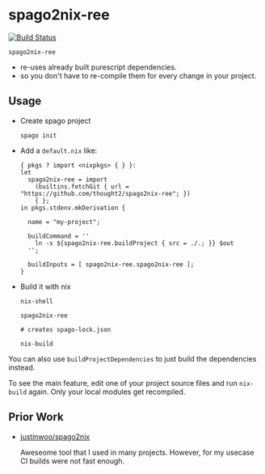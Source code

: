 # spago2nix-ree

[![Build Status](https://travis-ci.com/thought2/spago2nix-ree.svg?branch=master)](https://travis-ci.com/thought2/spago2nix-ree)

`spago2nix-ree`

- re-uses already built purescript dependencies.
- so you don't have to re-compile them for every change in your project.

## Usage

- Create spago project

  ```
  spago init
  ```

- Add a `default.nix` like:

  ```
  { pkgs ? import <nixpkgs> { } }:
  let
    spago2nix-ree = import
      (builtins.fetchGit { url = "https://github.com/thought2/spago2nix-ree"; })
      { };
  in pkgs.stdenv.mkDerivation {

    name = "my-project";

    buildCommand = ''
      ln -s ${spago2nix-ree.buildProject { src = ./.; }} $out
    '';

    buildInputs = [ spago2nix-ree.spago2nix-ree ];
  }
  ```

- Build it with nix

  ```
  nix-shell

  spago2nix-ree

  # creates spago-lock.json

  nix-build
  ```

You can also use `buildProjectDependencies` to just build the dependencies instead.

To see the main feature, edit one of your project source files and run `nix-build` again. Only your local modules get recompiled.

## Prior Work

- [justinwoo/spago2nix](https://github.com/justinwoo/spago2nix)

  Aweseome tool that I used in many projects. However, for my usecase CI builds were not fast enough.
